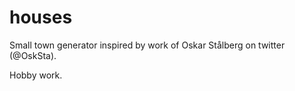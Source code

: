 # houses
Small town generator inspired by work of Oskar Stålberg on twitter (@OskSta).

Hobby work.
